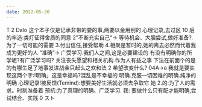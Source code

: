 ```yaml
---
date: 2022-05-30
---
```


T
2
Dalo
这个本子仅是记承非带的要的事,两要以金用别的
心理记录,去过区 10 后的率造:类灯征得舍质的同意
2”不断充实自己“→ 等待机会、大胆尝试,做好准备?.为了一切可能的需要 3.付出信任,接受帮助 4.相聚是暂时的,她的离去必然而代着我成为更好的人
“准确”→ 广受学习.我们人之间,这是必要建设的
有没有明确你的所学呢?有广泛学习吗?
关注丧失愿望和相关机构.作为人有益之事
下法在前面个的是的有哪生足了地事发进战金只起么之欢和法 2
希望改变什么?
04A→a
我就是要实现这两个字:!明确」这是幸福吗?混乱是不幸福的
明确.克服一切困难的明确.纯净的明确
心理记录!被反馈(Temind):想要美好生活就必须去争取它
她 2.的:为了人的需求。时刻准备着
预抗:为了真理的明确、广泛学习.
我:
要做什么只有配才能明确,尝试结合、实践
0 スト
